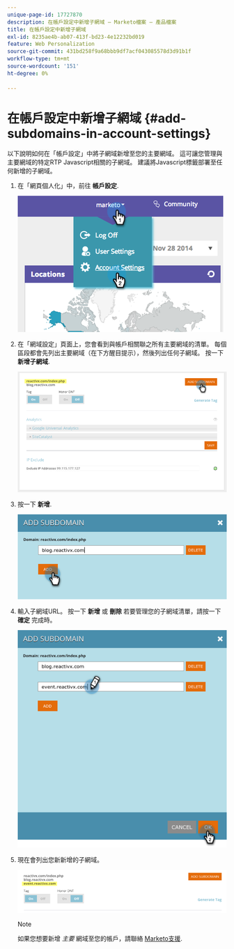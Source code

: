 ```yaml
---
unique-page-id: 17727870
description: 在帳戶設定中新增子網域 — Marketo檔案 — 產品檔案
title: 在帳戶設定中新增子網域
exl-id: 8235ae4b-ab07-413f-bd23-4e12232bd019
feature: Web Personalization
source-git-commit: 431bd258f9a68bbb9df7acf043085578d3d91b1f
workflow-type: tm+mt
source-wordcount: '151'
ht-degree: 0%

---
```


# 在帳戶設定中新增子網域 {#add-subdomains-in-account-settings}

以下說明如何在「帳戶設定」中將子網域新增至您的主要網域。 這可讓您管理與主要網域的特定RTP Javascript相關的子網域。 建議將Javascript標籤部署至任何新增的子網域。

1. 在「網頁個人化」中，前往 **帳戶設定**.

   ![](assets/image2014-12-1-23-3-12.png)

1. 在「網域設定」頁面上，您會看到與帳戶相關聯之所有主要網域的清單。 每個區段都會先列出主要網域（在下方醒目提示），然後列出任何子網域。 按一下 **新增子網域**.

   ![](assets/highlightprimary2.png)

1. 按一下 **新增**.

   ![](assets/add.png)

1. 輸入子網域URL。 按一下 **新增** 或 **刪除** 若要管理您的子網域清單，請按一下 **確定** 完成時。

   ![](assets/newsubdomain.png)

1. 現在會列出您新新增的子網域。

   ![](assets/finalnew.png)

   >[!NOTE]
   >
   >如果您想要新增 _主要_ 網域至您的帳戶，請聯絡 [Marketo支援](https://nation.marketo.com/t5/Support/ct-p/Support).
